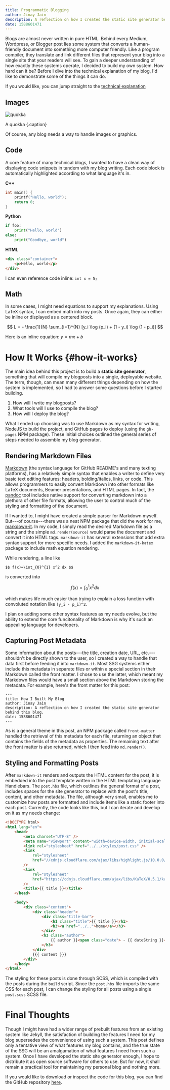 ```yaml
---
title: Programmatic Blogging
author: Jinay Jain
description: A reflection on how I created the static site generator behind this blog.
date: 1588601471
---
```


Blogs are almost never written in pure HTML. Behind every Medium, Wordpress,
or Blogger post lies some system that converts a human-friendly document into
something more computer friendly. Like a program compiler, they translate and
link different files that represent your blog into a single site that your
readers will see. To gain a deeper understanding of how exactly these systems
operate, I decided to build my own system. How hard can it be? Before I dive
into the technical explanation of my blog, I'd like to demonstrate some of
the things it can do.

If you would like, you can jump straight to the [technical explanation](#how-it-works)

## Images

![quokka](quokka.jpg)

A quokka {.caption}

Of course, any blog needs a way to handle images or graphics.

## Code

A core feature of many technical blogs, I wanted to have a clean way of
displaying code snippets in tandem with my blog writing. Each code block is
automatically highlighted according to what language it's in.

**C++**

```cpp
int main() {
    printf("Hello, world");
    return 0;
}
```

**Python**

```python
if foo:
    print("Hello, world")
else:
    print("Goodbye, world")
```

**HTML**

```html
<div class="container">
    <p>Hello, world</p>
</div>
```

I can even reference code inline: `int x = 5;`

## Math

In some cases, I might need equations to support my explanations. Using LaTeX
syntax, I can embed math into my posts. Once again, they can either be inline
or displayed as a centered block.

$$ L = - \frac{1}{N} \sum_{i=1}^{N} [y_i \log (p_i) + (1 - y_i) \log (1 - p_i)] $$

Here is an inline equation: $y = mx+b$

# How It Works {#how-it-works}

The main idea behind this project is to build a **static site generator**,
something that will compile my blogposts into a single, deployable website.
The term, though, can mean many different things depending on how the system
is implemented, so I had to answer some questions before I started building.

1. How will I write my blogposts?
2. What tools will I use to compile the blog?
3. How will I deploy the blog?

What I ended up choosing was to use Markdown as my syntax for writing, NodeJS
to build the project, and GitHub pages to deploy (using the `gh-pages` NPM
package). These initial choices outlined the general series of steps needed to assemble my blog generator.

## Rendering Markdown Files

[Markdown](https://en.wikipedia.org/wiki/Markdown) (the syntax language for
GitHub README's and many texting platforms), has a relatively simple syntax
that enables a writer to define very basic text editing features: headers,
bolding/italics, links, or code. This allows programmers to easily convert Markdown into other formats like LaTeX documents, Beamer presentations, and HTML pages. In fact, the [pandoc](https://pandoc.org/) tool includes native support for converting markdown into a plethora of other file formats, allowing the user to control much of the styling and formatting of the document.

If I wanted to, I might have created a simple parser for Markdown myself.
But---of course---there was a neat NPM package that did the work for me,
[markdown-it](https://github.com/markdown-it/markdown-it). In my code, I
simply read the desired Markdown file as a string and the simple
`md.render(source)` would parse the document and convert it into HTML tags. `markdown-it` has several extensions that add extra syntax support for more specific needs. I added the `markdown-it-katex` package to include math equation rendering.

While rendering, a line like

```
$$ f(x)=\int_{0}^{1} x^2 dx $$
```

is converted into

$$f(x)=\int_{0}^{1} x^2 dx$$

which makes life much easier than trying to explain a loss function with convoluted notation like `(y_i - p_i)^2`.

I plan on adding some other syntax features as my needs evolve, but the ability to extend the core funcitonality of Markdown is why it's such an appealing language for developers.

## Capturing Post Metadata

Some information about the posts---the title, creation date, URL,
etc.---shouldn't be directly shown to the user, so I created a way to handle
that data first before feeding it into `markdown-it`. Most SSG systems either
include this metadata in separate files or within a special section in their
Markdown called the front matter. I chose to use the latter, which meant my
Markdown files would have a small section above the Markdown storing the
metadata. For example, here's the front matter for this post:

```
---
title: How I Built My Blog
author: Jinay Jain
description: A reflection on how I created the static site generator behind this blog.
date: 1588601471
---
```

As is a general theme in this post, an NPM package called `front-matter`
handled the retrieval of this metadata for each file, returning an object
that contains the fields of the metadata as properties. The remaining text
after the front matter is also returned, which I then feed into
`md.render()`.

## Styling and Formatting Posts

After `markdown-it` renders and outputs the HTML content for the post, it is
embedded into the post template written in the HTML templating language
Handlebars. The `post.hbs` file, which outlines the general format of a post,
includes spaces for the site generator to replace with the post's title,
content, and other metadata. The file, although very small, enables me to
customize how posts are formatted and include items like a static footer into
each post. Currently, the code looks like this, but I can iterate and develop
on it as my needs change:

```html
<!DOCTYPE html>
<html lang="en">
    <head>
        <meta charset="UTF-8" />
        <meta name="viewport" content="width=device-width, initial-scale=1.0" />
        <link rel="stylesheet" href="../../styles/post.css" />
        <link
            rel="stylesheet"
            href="//cdnjs.cloudflare.com/ajax/libs/highlight.js/10.0.0/styles/an-old-hope.min.css"
        />
        <link
            rel="stylesheet"
            href="https://cdnjs.cloudflare.com/ajax/libs/KaTeX/0.5.1/katex.min.css"
        />
        <title>{{ title }}</title>
    </head>

    <body>
        <div class="content">
            <div class="header">
                <div class="title-bar">
                    <h1 class="title">{{ title }}</h1>
                    <h3><a href="../..">home</a></h3>
                </div>
                <h3 class="author">
                    {{ author }}<span class="date"> - {{ dateString }}</span>
                </h3>
            </div>
            {{{ content }}}
        </div>
    </body>
</html>
```

The styling for these posts is done through SCSS, which is compiled with the
posts during the `build` script. Since the `post.hbs` file imports the same
CSS for each post, I can change the styling for all posts using a single
`post.scss` SCSS file.

# Final Thoughts

Though I might have had a wider range of prebuilt features from an existing
system like Jekyll, the satisfaction of building the features I need for my
blog supersedes the convenience of using such a system. This post defines
only a tentative view of what features my blog contains, and the true state
of the SSG will be an amalgamation of what features I need from such a
system. Once I have developed the static site generator enough, I hope to
distribute it as open source software for others to use. But for now, it
shall remain a practical tool for maintaining my personal blog and nothing
more.

If you would like to download or inspect the code for this blog, you can find the GitHub repository [here](https://github.com/jinayjain/blog).
